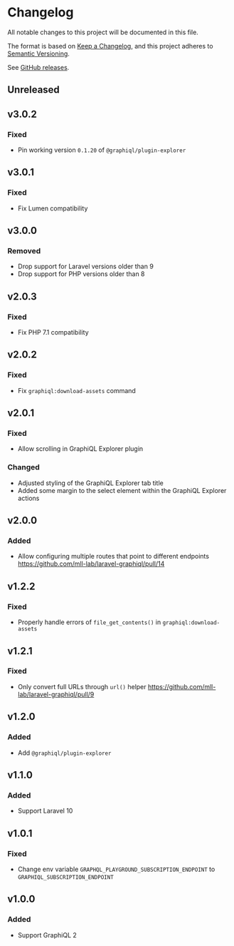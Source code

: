 # Changelog

All notable changes to this project will be documented in this file.

The format is based on [Keep a Changelog](https://keepachangelog.com/en/1.0.0),
and this project adheres to [Semantic Versioning](https://semver.org/spec/v2.0.0.html).

See [GitHub releases](https://github.com/mll-lab/laravel-graphiql/releases).

## Unreleased

## v3.0.2

### Fixed

- Pin working version `0.1.20` of `@graphiql/plugin-explorer`

## v3.0.1

### Fixed

- Fix Lumen compatibility

## v3.0.0

### Removed

- Drop support for Laravel versions older than 9
- Drop support for PHP versions older than 8

## v2.0.3

### Fixed

- Fix PHP 7.1 compatibility

## v2.0.2

### Fixed

- Fix `graphiql:download-assets` command

## v2.0.1

### Fixed

- Allow scrolling in GraphiQL Explorer plugin

### Changed

- Adjusted styling of the GraphiQL Explorer tab title
- Added some margin to the select element within the GraphiQL Explorer actions

## v2.0.0

### Added

- Allow configuring multiple routes that point to different endpoints https://github.com/mll-lab/laravel-graphiql/pull/14

## v1.2.2

### Fixed

- Properly handle errors of `file_get_contents()` in `graphiql:download-assets`

## v1.2.1

### Fixed

- Only convert full URLs through `url()` helper https://github.com/mll-lab/laravel-graphiql/pull/9

## v1.2.0

### Added

- Add `@graphiql/plugin-explorer`

## v1.1.0

### Added

- Support Laravel 10

## v1.0.1

### Fixed

- Change env variable `GRAPHQL_PLAYGROUND_SUBSCRIPTION_ENDPOINT` to `GRAPHIQL_SUBSCRIPTION_ENDPOINT`

## v1.0.0

### Added

- Support GraphiQL 2
